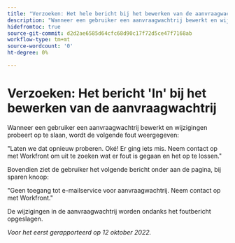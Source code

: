 ```yaml
---
title: "Verzoeken: Het hele bericht bij het bewerken van de aanvraagwachtrij"
description: "Wanneer een gebruiker een aanvraagwachtrij bewerkt en wijzigingen probeert op te slaan, wordt een fout weergegeven."
hidefromtoc: true
source-git-commit: d2d2ae6585d64cfc68d90c17f72d5ce47f7168ab
workflow-type: tm+mt
source-wordcount: '0'
ht-degree: 0%

---
```



# Verzoeken: Het bericht &#39;In&#39; bij het bewerken van de aanvraagwachtrij

Wanneer een gebruiker een aanvraagwachtrij bewerkt en wijzigingen probeert op te slaan, wordt de volgende fout weergegeven:

&quot;Laten we dat opnieuw proberen. Oké! Er ging iets mis. Neem contact op met Workfront om uit te zoeken wat er fout is gegaan en het op te lossen.&quot;

Bovendien ziet de gebruiker het volgende bericht onder aan de pagina, bij sparen knoop:

&quot;Geen toegang tot e-mailservice voor aanvraagwachtrij. Neem contact op met Workfront.&quot;

De wijzigingen in de aanvraagwachtrij worden ondanks het foutbericht opgeslagen.

_Voor het eerst gerapporteerd op 12 oktober 2022._

